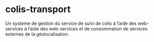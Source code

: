 # colis-transport
Un systeme de gestion du service de suivi de colis à l’aide des web-services à l’aide des web-services et de consommation de services externes de la géolocalisation.
